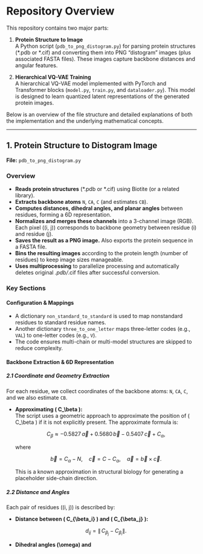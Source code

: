 # Repository Overview

This repository contains two major parts:

1. **Protein Structure to Image**  
   A Python script (`pdb_to_png_distogram.py`) for parsing protein structures (*.pdb or *.cif) and converting them into PNG “distogram” images (plus associated FASTA files). These images capture backbone distances and angular features.

2. **Hierarchical VQ-VAE Training**  
   A hierarchical VQ-VAE model implemented with PyTorch and Transformer blocks (`model.py`, `train.py`, and `dataloader.py`). This model is designed to learn quantized latent representations of the generated protein images.

Below is an overview of the file structure and detailed explanations of both the implementation and the underlying mathematical concepts.

---

## 1. Protein Structure to Distogram Image

**File:** `pdb_to_png_distogram.py`

### Overview

- **Reads protein structures** (*.pdb or *.cif) using Biotite (or a related library).
- **Extracts backbone atoms** `N`, `CA`, `C` (and estimates `CB`).
- **Computes distances, dihedral angles, and planar angles** between residues, forming a 6D representation.
- **Normalizes and merges these channels** into a 3-channel image (RGB). Each pixel \((i, j)\) corresponds to backbone geometry between residue \(i\) and residue \(j\).
- **Saves the result as a PNG image.** Also exports the protein sequence in a FASTA file.
- **Bins the resulting images** according to the protein length (number of residues) to keep image sizes manageable.
- **Uses multiprocessing** to parallelize processing and automatically deletes original *.pdb/*.cif files after successful conversion.

### Key Sections

#### Configuration & Mappings

- A dictionary `non_standard_to_standard` is used to map nonstandard residues to standard residue names.
- Another dictionary `three_to_one_letter` maps three-letter codes (e.g., `VAL`) to one-letter codes (e.g., `V`).
- The code ensures multi-chain or multi-model structures are skipped to reduce complexity.

#### Backbone Extraction & 6D Representation

##### 2.1 Coordinate and Geometry Extraction

For each residue, we collect coordinates of the backbone atoms: `N`, `CA`, `C`, and we also estimate `CB`.

- **Approximating \( C_\beta \):**  
  The script uses a geometric approach to approximate the position of \( C_\beta \) if it is not explicitly present. The approximate formula is:

  $$
  C_\beta \approx -0.5827\,\vec{a} \;+\; 0.5680\,\vec{b} \;-\; 0.5407\,\vec{c} \;+\; C_\alpha,
  $$

  where

  $$
  \vec{b} = C_\alpha - N,\quad \vec{c} = C - C_\alpha,\quad \vec{a} = \vec{b} \times \vec{c}.
  $$

  This is a known approximation in structural biology for generating a placeholder side-chain direction.

##### 2.2 Distance and Angles

Each pair of residues \((i, j)\) is described by:

- **Distance between \( C_{\beta_i} \) and \( C_{\beta_j} \):**

  $$
  d_{ij} = \|\,C_{\beta_j} - C_{\beta_i}\|.
  $$

- **Dihedral angles \(\omega\) and**
